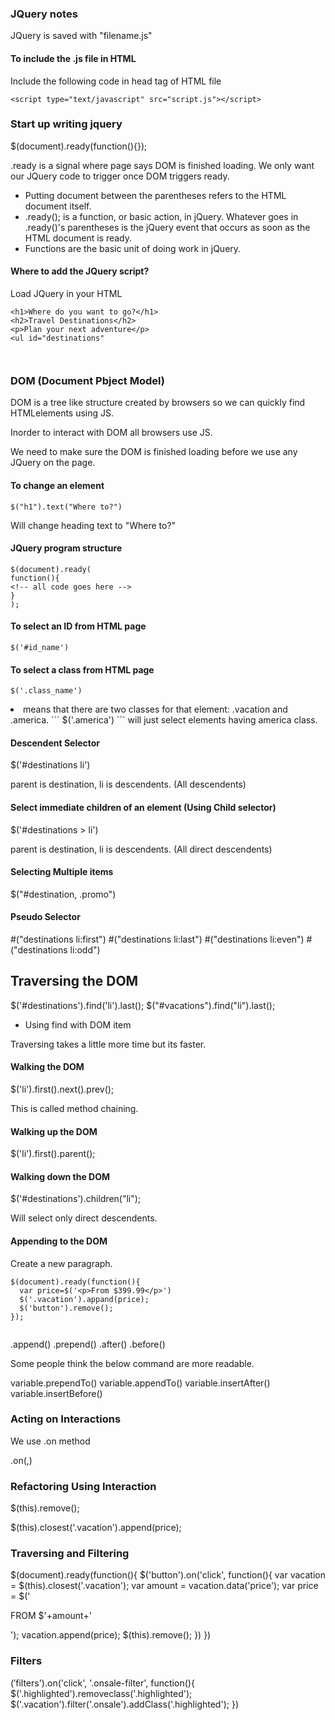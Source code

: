 ### JQuery notes
JQuery is saved with "filename.js"

#### To include the .js file in HTML
Include the following code in head tag of HTML file
```
<script type="text/javascript" src="script.js"></script>
```

### Start up writing jquery

$(document).ready(function(){});

.ready is a signal where page says DOM is finished loading. We only want our JQuery code to trigger once DOM triggers ready.

- Putting document between the parentheses refers to the HTML document itself.
- .ready(); is a function, or basic action, in jQuery. Whatever goes in .ready()'s parentheses is the jQuery event that occurs as soon as the HTML document is ready.
- Functions are the basic unit of doing work in jQuery.

#### Where to add the JQuery script?
Load JQuery in your HTML
<script src="jQuery.min.js"> </script>
<script src="yourfile.js"> </script>


```
<h1>Where do you want to go?</h1>
<h2>Travel Destinations</h2>
<p>Plan your next adventure</p>
<ul id="destinations"



```



### DOM (Document Pbject Model)
DOM is a tree like structure created by browsers so we can quickly find HTMLelements using JS.

Inorder to interact with DOM all browsers use JS.

We need to make sure the DOM is finished loading before we use any JQuery on the page.

#### To change an element
```
$("h1").text("Where to?")
```
Will change heading text to "Where to?"

#### JQuery program structure
```
$(document).ready(
function(){
<!-- all code goes here -->
}
);
```
#### To select an ID from HTML page

```
$('#id_name')
```


#### To select a class from HTML page

```
$('.class_name')
```


<li class="vacation america"> means that there are two classes for that element: .vacation and .america.
```
$('.america')
```
will just select elements having america class.

#### Descendent Selector

$('#destinations li')

parent is destination, li is descendents. (All descendents)

#### Select immediate children of an element (Using Child selector)

$('#destinations > li')

parent is destination, li is descendents. (All direct descendents)

#### Selecting Multiple items
$("#destination, .promo")


#### Pseudo Selector

#("destinations li:first")
#("destinations li:last")
#("destinations li:even")
#("destinations li:odd")

## Traversing the DOM

$('#destinations').find('li').last();
$("#vacations").find("li").last();

- Using find with DOM item

Traversing takes a little more time but its faster.


#### Walking the DOM

$('li').first().next().prev();

This is called method chaining.

#### Walking up the DOM

$('li').first().parent();

#### Walking down the DOM

$('#destinations').children("li");

Will select only direct descendents.


#### Appending to the DOM

Create a new paragraph.

```
$(document).ready(function(){
  var price=$('<p>From $399.99</p>')
  $('.vacation').appand(price);
  $('button').remove();
});


```

.append(<variable>)
.prepend(<variable>)
.after(<variable>)
.before(<variable>)

Some people think the below command are more readable.

variable.prependTo(<element>)
variable.appendTo(<element>)
variable.insertAfter(<element>)
variable.insertBefore(<element>)

### Acting on Interactions

We use .on method

.on(<event>,<event handler>)


### Refactoring Using Interaction

$(this).remove();

$(this).closest('.vacation').append(price);

### Traversing and Filtering

$(document).ready(function(){
  $('button').on('click', function(){
    var vacation = $(this).closest('.vacation');
    var amount = vacation.data('price');
    var price = $('<p>FROM $'+amount+'</p>');
    vacation.append(price);
    $(this).remove();
  })
})

### Filters
$('$filters').on('click', '.onsale-filter', function(){
  $('.highlighted').removeclass('.highlighted');
  $('.vacation').filter('.onsale').addClass('.highlighted');
})


